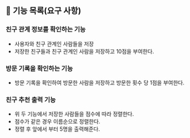 ## 🚀 기능 목록(요구 사항)

### 친구 관계 정보를 확인하는 기능
- 사용자와 친구 관계인 사람들을 저장
- 저장한 친구들과 친구 관계인 사람을 저장하고 10점을 부여한다.

### 방문 기록을 확인하는 기능
- 방문 기록을 확인하여 방문한 사람을 저장하고 방문한 횟수 당 1점을 부여한다.

### 친구 추천 출력 기능
- 위 두 기능에서 저장한 사람들을 점수에 따라 정렬한다.
- 점수가 같은 경우 이름순으로 정렬한다.
- 정렬 후 앞에서 부터 5명을 출력해준다.
